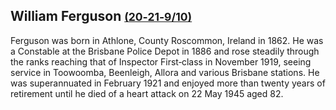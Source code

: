 ## William Ferguson <small>[(20‑21‑9/10)](https://brisbane.discovereverafter.com/profile/31703315 "Go to Memorial Information" )</small>  

Ferguson was born in Athlone, County Roscommon, Ireland in 1862. He was a Constable at the Brisbane Police Depot in 1886 and rose steadily through the ranks reaching that of Inspector First‑class in November 1919, seeing service in Toowoomba, Beenleigh, Allora and various Brisbane stations. He was superannuated in February 1921 and enjoyed more than twenty years of retirement until he died of a heart attack on 22 May 1945 aged 82.
